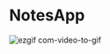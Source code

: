 # NotesApp

![ezgif com-video-to-gif](https://user-images.githubusercontent.com/76963888/113521175-6cf16f00-95a0-11eb-96e1-a07063c352f9.gif)
